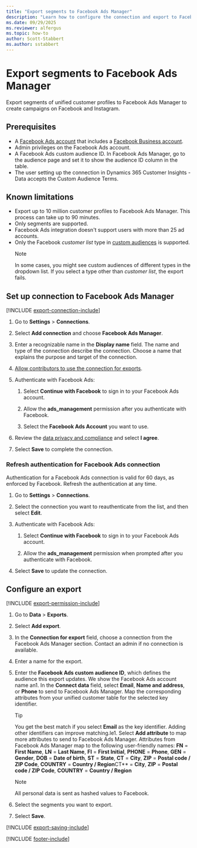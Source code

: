 ```yaml
---
title: "Export segments to Facebook Ads Manager"
description: "Learn how to configure the connection and export to Facebook Ads Manager."
ms.date: 09/29/2025
ms.reviewer: alfergus
ms.topic: how-to
author: Scott-Stabbert
ms.author: sstabbert
---
```


# Export segments to Facebook Ads Manager

Export segments of unified customer profiles to Facebook Ads Manager to create campaigns on Facebook and Instagram.

## Prerequisites

- A [Facebook Ads account](https://www.facebook.com/business/learn/lessons/step-by-step-ads-manager-account) that includes a [Facebook Business account](https://business.facebook.com/).
- Admin privileges on the Facebook Ads account.
- A Facebook Ads custom audience ID. In Facebook Ads Manager, go to the audience page and set it to show the audience ID column in the table.
- The user setting up the connection in Dynamics 365 Customer Insights - Data accepts the Custom Audience Terms.

## Known limitations

- Export up to 10 million customer profiles to Facebook Ads Manager. This process can take up to 90 minutes.
- Only segments are supported.
- Facebook Ads integration doesn't support users with more than 25 ad accounts.
- Only the Facebook *customer list* type in [custom audiences](https://www.facebook.com/business/help/744354708981227?id=2469097953376494) is supported.
  > [!NOTE]
  > In some cases, you might see custom audiences of different types in the dropdown list. If you select a type other than *customer list*, the export fails.

## Set up connection to Facebook Ads Manager

[!INCLUDE [export-connection-include](includes/export-connection-admn.md)]

1. Go to **Settings** > **Connections**.

1. Select **Add connection** and choose **Facebook Ads Manager**.

1. Enter a recognizable name in the **Display name** field. The name and type of the connection describe the connection. Choose a name that explains the purpose and target of the connection.

1. [Allow contributors to use the connection for exports](connections.md#allow-contributors-to-use-a-connection-for-exports).

1. Authenticate with Facebook Ads:

   1. Select **Continue with Facebook** to sign in to your Facebook Ads account.

   1. Allow the **ads_management** permission after you authenticate with Facebook.

   1. Select the **Facebook Ads Account** you want to use.

1. Review the [data privacy and compliance](connections.md#data-privacy-and-compliance) and select **I agree**.

1. Select **Save** to complete the connection.

### Refresh authentication for Facebook Ads connection

Authentication for a Facebook Ads connection is valid for 60 days, as enforced by Facebook. Refresh the authentication at any time.

1. Go to **Settings** > **Connections**.

1. Select the connection you want to reauthenticate from the list, and then select **Edit**.

1. Authenticate with Facebook Ads:

   1. Select **Continue with Facebook** to sign in to your Facebook Ads account.

   1. Allow the **ads_management** permission when prompted after you authenticate with Facebook.

1. Select **Save** to update the connection.

## Configure an export

[!INCLUDE [export-permission-include](includes/export-permission.md)]

1. Go to **Data** > **Exports**.

1. Select **Add export**.

1. In the **Connection for export** field, choose a connection from the Facebook Ads Manager section. Contact an admin if no connection is available.

1. Enter a name for the export.

1. Enter the **Facebook Ads custom audience ID**, which defines the audience this export updates. We show the Facebook Ads account name an1. In the **Connect data** field, select **Email**, **Name and address**, or **Phone** to send to Facebook Ads Manager. Map the corresponding attributes from your unified customer table for the selected key identifier.
   > [!TIP]
   > You get the best match if you select **Email** as the key identifier. Adding other identifiers can improve matching.le1. Select **Add attribute** to map more attributes to send to Facebook Ads Manager. Attributes from Facebook Ads Manager map to the following user-friendly names:
    **FN** = **First Name**, **LN** = **Last Name**, **FI** = **First Initial**, **PHONE** = **Phone**, **GEN** = **Gender**, **DOB** = **Date of birth**, **ST** = **State**, **CT** = **City**, **ZIP** = **Postal code / ZIP Code**, **COUNTRY** = **Country / Region**CT** = **City**, **ZIP** = **Postal code / ZIP Code**, **COUNTRY** = **Country / Region**

      > [!NOTE]
   > All personal data is sent as hashed values to Facebook.

1. Select the segments you want to export.

1. Select **Save**.

[!INCLUDE [export-saving-include](includes/export-saving.md)]

[!INCLUDE [footer-include](includes/footer-banner.md)]
